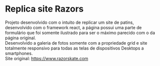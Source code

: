 # Replica site Razors

Projeto desenvolvido com o intuito de replicar um site de patins, desenvolvido com o framework react, a página possui uma parte de formulário que foi somente ilustrado para ser o máximo parecido com o da página original.<br/>
Desenvolvido a galeria de fotos somente com a propriedade grid e site totalmente responsivo para todas as telas de dispositivos Desktops a smartphones.
<br/>
Site original: https://www.razorskate.com
